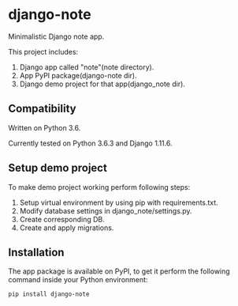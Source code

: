 # django-note
Minimalistic Django note app.

This project includes:
1. Django app called "note"(note directory).
2. App PyPI package(django-note dir).
3. Django demo project for that app(django_note dir).

## Compatibility
Written on Python 3.6.

Currently tested on Python 3.6.3 and Django 1.11.6.

## Setup demo project
To make demo project working perform following steps:
1. Setup virtual environment by using pip with requirements.txt.
2. Modify database settings in django_note/settings.py.
3. Create corresponding DB.
4. Create and apply migrations.


## Installation
The app package is available on PyPI, to get it perform the following command inside your Python environment:

    pip install django-note

